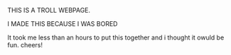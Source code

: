 THIS IS A TROLL WEBPAGE.

I MADE THIS BECAUSE I WAS BORED

It took me less than an hours to put this together and i thought it owuld be fun. cheers!
